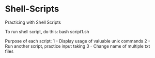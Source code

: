 # Shell-Scripts

Practicing with Shell Scripts

To run shell script, do this:
bash script1.sh

Purpose of each script:
1 - Display usage of valuable unix commands
2 - Run another script, practice input taking
3 - Change name of multiple txt files
